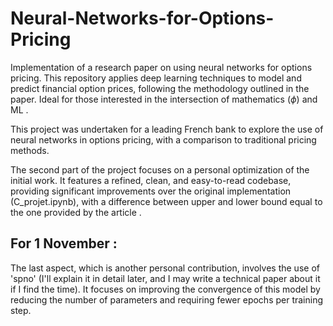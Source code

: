 # Neural-Networks-for-Options-Pricing
Implementation of a research paper on using neural networks for options pricing. This repository applies deep learning techniques to model and predict financial option prices, following the methodology outlined in the paper. Ideal for those interested in the intersection of mathematics ($\phi$) and ML . 

This project was undertaken for a leading French bank to explore the use of neural networks in options pricing, with a comparison to traditional pricing methods.

The second part of the project focuses on a personal optimization of the initial work. It features a refined, clean, and easy-to-read codebase, providing significant improvements over the original implementation (C_projet.ipynb), with a difference between upper and lower bound equal to the one provided by the article .


## For 1 November :
The last aspect, which is another personal contribution, involves the use of 'spno' (I'll explain it in detail later, and I may write a technical paper about it if I find the time). It focuses on improving the convergence of this model by reducing the number of parameters and requiring fewer epochs per training step.
